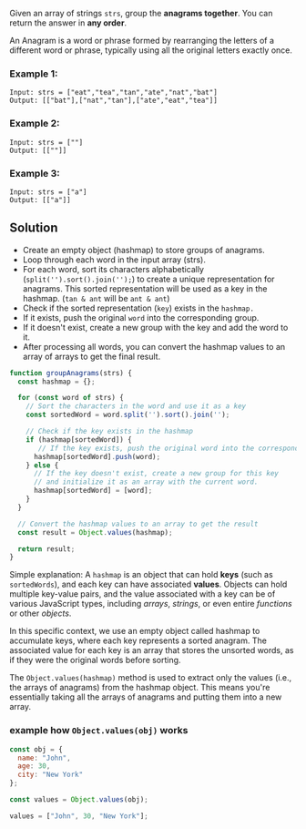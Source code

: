 Given an array of strings ```strs```, group the **anagrams together**. You can return the answer in **any order**.

An Anagram is a word or phrase formed by rearranging the letters of a different word or phrase, typically using all the original letters exactly once.

 

### Example 1:
```
Input: strs = ["eat","tea","tan","ate","nat","bat"]
Output: [["bat"],["nat","tan"],["ate","eat","tea"]]
```

### Example 2:
```
Input: strs = [""]
Output: [[""]]
```
### Example 3:
```
Input: strs = ["a"]
Output: [["a"]]
```

## Solution

- Create an empty object (hashmap) to store groups of anagrams.
- Loop through each word in the input array (strs).
- For each word, sort its characters alphabetically (```split('').sort().join('');```) to create a unique representation for anagrams. This sorted representation will be used as a key in the hashmap. (```tan & ant``` will be ```ant & ant```)
- Check if the sorted representation (```key```) exists in the ```hashmap.```
 - If it exists, push the original ```word``` into the corresponding group.
 - If it doesn't exist, create a new group with the key and add the word to it.
- After processing all words, you can convert the hashmap values to an array of arrays to get the final result.

```JavaScript
function groupAnagrams(strs) {
  const hashmap = {};

  for (const word of strs) {
    // Sort the characters in the word and use it as a key
    const sortedWord = word.split('').sort().join('');

    // Check if the key exists in the hashmap
    if (hashmap[sortedWord]) {
       // If the key exists, push the original word into the corresponding group.
      hashmap[sortedWord].push(word);
    } else {
      // If the key doesn't exist, create a new group for this key
      // and initialize it as an array with the current word.
      hashmap[sortedWord] = [word];
    }
  }

  // Convert the hashmap values to an array to get the result
  const result = Object.values(hashmap);

  return result;
}
```

Simple explanation: A ```hashmap``` is an object that can hold **keys** (such as ```sortedWords```), and each key can have associated **values**. Objects can hold multiple key-value pairs, and the value associated with a key can be of various JavaScript types, including *arrays*, *strings*, or even entire *functions* or other *objects*.

In this specific context, we use an empty object called hashmap to accumulate keys, where each key represents a sorted anagram. The associated value for each key is an array that stores the unsorted words, as if they were the original words before sorting.

The ```Object.values(hashmap)``` method is used to extract only the values (i.e., the arrays of anagrams) from the hashmap object. This means you're essentially taking all the arrays of anagrams and putting them into a new array.


### example how ```Object.values(obj)``` works
```JavaScript
const obj = {
  name: "John",
  age: 30,
  city: "New York"
};

const values = Object.values(obj);

```
``` JavaScript
values = ["John", 30, "New York"];
```